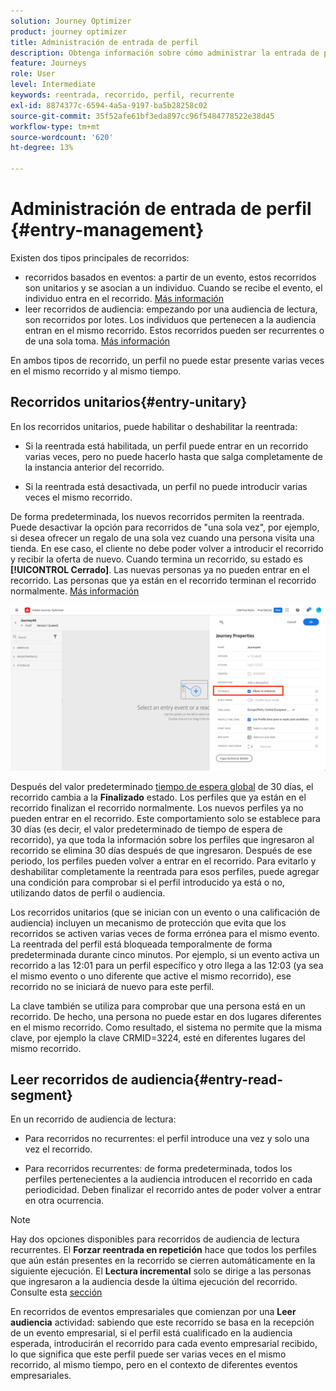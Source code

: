 ```yaml
---
solution: Journey Optimizer
product: journey optimizer
title: Administración de entrada de perfil
description: Obtenga información sobre cómo administrar la entrada de perfil
feature: Journeys
role: User
level: Intermediate
keywords: reentrada, recorrido, perfil, recurrente
exl-id: 8874377c-6594-4a5a-9197-ba5b28258c02
source-git-commit: 35f52afe61bf3eda897cc96f5484778522e38d45
workflow-type: tm+mt
source-wordcount: '620'
ht-degree: 13%

---
```



# Administración de entrada de perfil {#entry-management}

Existen dos tipos principales de recorridos:

* recorridos basados en eventos: a partir de un evento, estos recorridos son unitarios y se asocian a un individuo. Cuando se recibe el evento, el individuo entra en el recorrido. [Más información](#entry-unitary)
* leer recorridos de audiencia: empezando por una audiencia de lectura, son recorridos por lotes. Los individuos que pertenecen a la audiencia entran en el mismo recorrido. Estos recorridos pueden ser recurrentes o de una sola toma. [Más información](#entry-read-segment)

En ambos tipos de recorrido, un perfil no puede estar presente varias veces en el mismo recorrido y al mismo tiempo.

## Recorridos unitarios{#entry-unitary}

En los recorridos unitarios, puede habilitar o deshabilitar la reentrada:

* Si la reentrada está habilitada, un perfil puede entrar en un recorrido varias veces, pero no puede hacerlo hasta que salga completamente de la instancia anterior del recorrido.

* Si la reentrada está desactivada, un perfil no puede introducir varias veces el mismo recorrido.

De forma predeterminada, los nuevos recorridos permiten la reentrada. Puede desactivar la opción para recorridos de &quot;una sola vez&quot;, por ejemplo, si desea ofrecer un regalo de una sola vez cuando una persona visita una tienda. En ese caso, el cliente no debe poder volver a introducir el recorrido y recibir la oferta de nuevo. Cuando termina un recorrido, su estado es **[!UICONTROL Cerrado]**. Las nuevas personas ya no pueden entrar en el recorrido. Las personas que ya están en el recorrido terminan el recorrido normalmente. [Más información](journey-gs.md#entrance)

![](assets/journey-re-entrance.png)

Después del valor predeterminado [tiempo de espera global](journey-gs.md#global_timeout) de 30 días, el recorrido cambia a la **Finalizado** estado. Los perfiles que ya están en el recorrido finalizan el recorrido normalmente. Los nuevos perfiles ya no pueden entrar en el recorrido. Este comportamiento solo se establece para 30 días (es decir, el valor predeterminado de tiempo de espera de recorrido), ya que toda la información sobre los perfiles que ingresaron al recorrido se elimina 30 días después de que ingresaron. Después de ese periodo, los perfiles pueden volver a entrar en el recorrido. Para evitarlo y deshabilitar completamente la reentrada para esos perfiles, puede agregar una condición para comprobar si el perfil introducido ya está o no, utilizando datos de perfil o audiencia.

<!--
Due to the 30-day journey timeout, when journey re-entrance is not allowed, we cannot make sure the re-entrance blocking will work more than 30 days. Indeed, as we remove all information about persons who entered the journey 30 days after they enter, we cannot know the person entered previously, more than 30 days ago. -->

Los recorridos unitarios (que se inician con un evento o una calificación de audiencia) incluyen un mecanismo de protección que evita que los recorridos se activen varias veces de forma errónea para el mismo evento. La reentrada del perfil está bloqueada temporalmente de forma predeterminada durante cinco minutos. Por ejemplo, si un evento activa un recorrido a las 12:01 para un perfil específico y otro llega a las 12:03 (ya sea el mismo evento o uno diferente que active el mismo recorrido), ese recorrido no se iniciará de nuevo para este perfil.

La clave también se utiliza para comprobar que una persona está en un recorrido. De hecho, una persona no puede estar en dos lugares diferentes en el mismo recorrido. Como resultado, el sistema no permite que la misma clave, por ejemplo la clave CRMID=3224, esté en diferentes lugares del mismo recorrido.

## Leer recorridos de audiencia{#entry-read-segment}

En un recorrido de audiencia de lectura:

* Para recorridos no recurrentes: el perfil introduce una vez y solo una vez el recorrido.

* Para recorridos recurrentes: de forma predeterminada, todos los perfiles pertenecientes a la audiencia introducen el recorrido en cada periodicidad. Deben finalizar el recorrido antes de poder volver a entrar en otra ocurrencia.

>[!NOTE]
>
>Hay dos opciones disponibles para recorridos de audiencia de lectura recurrentes. El **Forzar reentrada en repetición** hace que todos los perfiles que aún están presentes en la recorrido se cierren automáticamente en la siguiente ejecución. El **Lectura incremental** solo se dirige a las personas que ingresaron a la audiencia desde la última ejecución del recorrido. Consulte esta [sección](../building-journeys/read-audience.md#configuring-segment-trigger-activity)

En recorridos de eventos empresariales que comienzan por una **Leer audiencia** actividad: sabiendo que este recorrido se basa en la recepción de un evento empresarial, si el perfil está cualificado en la audiencia esperada, introducirán el recorrido para cada evento empresarial recibido, lo que significa que este perfil puede ser varias veces en el mismo recorrido, al mismo tiempo, pero en el contexto de diferentes eventos empresariales.